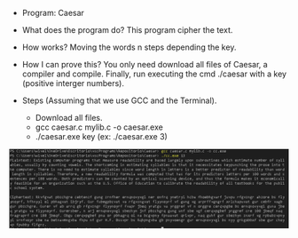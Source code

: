 - Program: Caesar
- What does the program do?
This program cipher the text.

- How works?
Moving the words n steps depending the key.

- How I can prove this?
You only need download all files of Caesar, a compiler and compile. Finally, run executing the cmd ./caesar with a key (positive interger numbers).

- Steps (Assuming that we use GCC and the Terminal).
  - Download all files.
  - gcc caesar.c mylib.c -o caesar.exe
  - ./caesar.exe key  (ex: ./caesar.exe 3)


![Example](https://github.com/WillPy45/Public-repository/blob/main/Caesar/ExampleCaesar.PNG)
